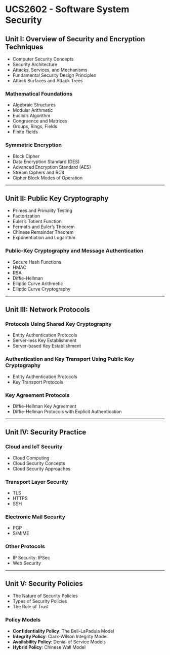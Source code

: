 # UCS2602 - Software System Security


## Unit I: Overview of Security and Encryption Techniques

- Computer Security Concepts  
- Security Architecture  
- Attacks, Services, and Mechanisms  
- Fundamental Security Design Principles  
- Attack Surfaces and Attack Trees  

### Mathematical Foundations
- Algebraic Structures  
- Modular Arithmetic  
- Euclid’s Algorithm  
- Congruence and Matrices  
- Groups, Rings, Fields  
- Finite Fields  

### Symmetric Encryption
- Block Cipher  
- Data Encryption Standard (DES)  
- Advanced Encryption Standard (AES)  
- Stream Ciphers and RC4  
- Cipher Block Modes of Operation  

---

## Unit II: Public Key Cryptography

- Primes and Primality Testing  
- Factorization  
- Euler’s Totient Function  
- Fermat’s and Euler’s Theorem  
- Chinese Remainder Theorem  
- Exponentiation and Logarithm  

### Public-Key Cryptography and Message Authentication
- Secure Hash Functions  
- HMAC  
- RSA  
- Diffie-Hellman  
- Elliptic Curve Arithmetic  
- Elliptic Curve Cryptography  

---

## Unit III: Network Protocols

### Protocols Using Shared Key Cryptography
- Entity Authentication Protocols  
- Server-less Key Establishment  
- Server-based Key Establishment  

### Authentication and Key Transport Using Public Key Cryptography
- Entity Authentication Protocols  
- Key Transport Protocols  

### Key Agreement Protocols
- Diffie-Hellman Key Agreement  
- Diffie-Hellman Protocols with Explicit Authentication  

---

## Unit IV: Security Practice

### Cloud and IoT Security
- Cloud Computing  
- Cloud Security Concepts  
- Cloud Security Approaches  

### Transport Layer Security
- TLS  
- HTTPS  
- SSH  

### Electronic Mail Security
- PGP  
- S/MIME  

### Other Protocols
- IP Security: IPSec  
- Web Security  

---

## Unit V: Security Policies

- The Nature of Security Policies  
- Types of Security Policies  
- The Role of Trust  

### Policy Models
- **Confidentiality Policy**: The Bell-LaPadula Model  
- **Integrity Policy**: Clark-Wilson Integrity Model  
- **Availability Policy**: Denial of Service Models  
- **Hybrid Policy**: Chinese Wall Model
  
